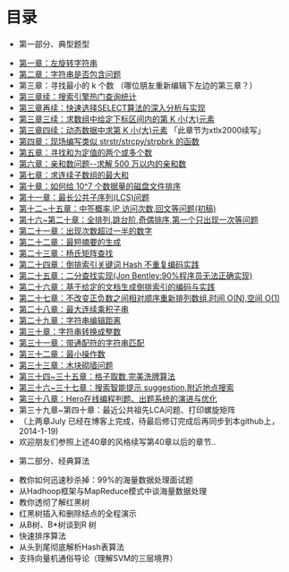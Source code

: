 目录
==============================

* 第一部分、典型题型
 - [第一章：左旋转字符串](01.0.md)
 - [第二章：字符串是否包含问题](02.0.md)
 - 第三章：寻找最小的 k 个数 （哪位朋友重新编辑下左边的第三章？）
 - [第三章续：搜索引擎热门查询统计](03.1.md)
 - [第三章再续：快速选择SELECT算法的深入分析与实现](03.2.md)
 - [第三章三续：求数组中给定下标区间内的第 K 小(大)元素](03.3.md)
 - [第三章四续：动态数据中求第 K 小(大)元素](03.4.md) 「此章节为xtlx2000续写」
 - [第四章：现场编写类似 strstr/strcpy/strpbrk 的函数](04.0.md)
 - [第五章：寻找和为定值的两个或多个数](05.0.md)
 - [第六章：亲和数问题--求解 500 万以内的亲和数](06.0.md)
 - [第七章：求连续子数组的最大和](07.0.md)
 - [第十章：如何给 10^7 个数据量的磁盘文件排序](10.0.md)
 - [第十一章：最长公共子序列(LCS)问题](11.0.md)
 - [第十二~十五章：中签概率,IP 访问次数,回文等问题(初稿)](12~15.0.md)
 - [第十六~第二十章：全排列,跳台阶,奇偶排序,第一个只出现一次等问题](16.0~20.0.md)
 - [第二十一章：出现次数超过一半的数字](21.0.md)
 - [第二十二章：最短摘要的生成](22.0.md)
 - [第二十三章：杨氏矩阵查找](23.0.md)
 - [第二十四章：倒排索引关键词 Hash 不重复编码实践](24.0.md)
 - [第二十五章：二分查找实现(Jon Bentley:90%程序员无法正确实现)](25.0.md)
 - [第二十六章：基于给定的文档生成倒排索引的编码与实践](26.0.md)
 - [第二十七章：不改变正负数之间相对顺序重新排列数组.时间 O(N),空间 O(1)](27.0.md)
 - [第二十八章：最大连续乘积子串](28.0.md)
 - [第二十九章：字符串编辑距离](29.0.md)
 - [第三十章：字符串转换成整数](30.0.md)
 - [第三十一章：带通配符的字符串匹配](31.0.md)
 - [第三十二章：最小操作数](32.0.md)
 - [第三十三章：木块砌墙问题](33.0.md)
 - [第三十四~三十五章：格子取数,完美洗牌算法](34-35.0.md)
 - [第三十六~三十七章：搜索智能提示 suggestion,附近地点搜索](36.0~37.0.md)
 - [第三十八章：Hero在线编程判题、出题系统的演进与优化](38.0.md)
 - 第三十九章~第四十章：最近公共祖先LCA问题、打印螺旋矩阵 
 - （上两章July 已经在博客上完成，待最后修订完成后再同步到本github上，2014-1-19)
 - 欢迎朋友们参照上述40章的风格续写第40章以后的章节..

* 第二部分、经典算法
 - 教你如何迅速秒杀掉：99%的海量数据处理面试题
 - 从Hadhoop框架与MapReduce模式中谈海量数据处理
 - 教你透彻了解红黑树
 - 红黑树插入和删除结点的全程演示
 - 从B树、B*树谈到R 树
 - 快速排序算法
 - 从头到尾彻底解析Hash表算法
 - 支持向量机通俗导论（理解SVM的三层境界）
